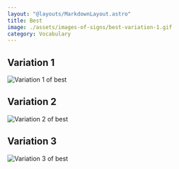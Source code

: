 ```yaml
---
layout: "@layouts/MarkdownLayout.astro"
title: Best
image: ./assets/images-of-signs/best-variation-1.gif
category: Vocabulary
---
```


## Variation 1

![Variation 1 of best](@signs/best-variation-1.gif)

## Variation 2

![Variation 2 of best](@signs/best-variation-2.gif)

## Variation 3

![Variation 3 of best](@signs/best-variation-3.gif)
